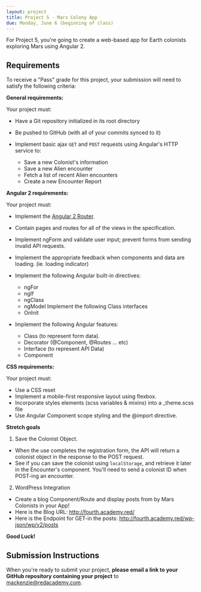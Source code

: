 ```yaml
---
layout: project
title: Project 5 - Mars Colony App
due: Monday, June 6 (beginning of class)
---
```


For Project 5, you're going to create a web-based app for Earth colonists exploring Mars using Angular 2.

## Requirements

To receive a "Pass" grade for this project, your submission will need to satisfy the following criteria:

**General requirements:**

Your project must:

- Have a Git repository initialized in its root directory
- Be pushed to GitHub (with all of your commits synced to it)

- Implement basic ajax `GET` and `POST` requests using Angular's HTTP service to:
	- Save a new Colonist's information
	- Save a new Alien encounter
	- Fetch a list of recent Alien encounters
	- Create a new Encounter Report


**Angular 2 requirements:**

Your project must:

- Implement the [Angular 2 Router](https://angular.io/docs/ts/latest/guide/router.html).
- Contain pages and routes for all of the views in the specification.
- Implement ngForm and validate user input; prevent forms from sending invalid API requests.
- Implement the appropriate feedback when components and data are loading. (ie. loading indicator)
- Implement the following Angular built-in directives:
	- ngFor
	- ngIf
	- ngClass
	- ngModel
Implement the following Class interfaces
	- OnInit

- Implement the following Angular features:
	- Class (to represent form data).
	- Decorator (@Component, @Routes ... etc)
	- Interface (to represent API Data)
	- Component

**CSS requirements:**

Your project must:

- Use a CSS reset
- Implement a mobile-first responsive layout using flexbox.
- Incorporate styles elements (scss variables & mixins) into a _theme.scss file
- Use Angular Component scope styling and the @import directive.

**Stretch goals**

1. Save the Colonist Object.
- When the use completes the registration form, the API will return a colonist object in the response to the POST request.
- See if you can save the colonist using `localStorage`, and retrieve it later in the Encounter's component. You'll need to send a colonist ID when POST-ing an encounter.

2. WordPress Integration
- Create a blog Component/Route and display posts from by Mars Colonists in your App!
- Here is the Blog URL: http://fourth.academy.red/
- Here is the Endpoint for GET-in the posts: http://fourth.academy.red/wp-json/wp/v2/posts

**Good Luck!**

## Submission Instructions

When you're ready to submit your project, **please email a link to your GitHub repository containing your project** to [mackenzie@redacademy.com](mailto:mackenzie@redacademy.com).
